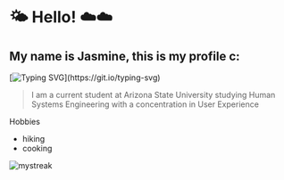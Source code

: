 # 🌤️ Hello! ☁️☁️
## My name is Jasmine, this is my profile c:
[![Typing SVG](https://readme-typing-svg.demolab.com?font=Noto+Sans&weight=500&size=45&pause=800&color=F7ED74&vCenter=true&width=450&lines=Hello+!+C%3A;welcome+to+my+page+!)](https://git.io/typing-svg)
>I am a current student at Arizona State University studying Human Systems Engineering with a concentration in User Experience

Hobbies
- hiking
- cooking

<img src="https://github-readme-streak-stats.herokuapp.com/?user=jndupree&theme=yellow-dark" alt="mystreak"/>



 <!--
**jndupree/jndupree** is a ✨ _special_ ✨ repository because its `README.md` (this file) appears on your GitHub profile.

Here are some ideas to get you started:

- 🔭 I’m currently working on ...
- 🌱 I’m currently learning ...
- 👯 I’m looking to collaborate on ...
- 🤔 I’m looking for help with ...
- 💬 Ask me about ...
- 📫 How to reach me: ...
- 😄 Pronouns: ...
- ⚡ Fun fact: ...
-->
